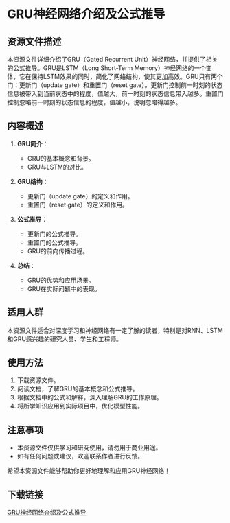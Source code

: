 # GRU神经网络介绍及公式推导

## 资源文件描述

本资源文件详细介绍了GRU（Gated Recurrent Unit）神经网络，并提供了相关的公式推导。GRU是LSTM（Long Short-Term Memory）神经网络的一个变体，它在保持LSTM效果的同时，简化了网络结构，使其更加高效。GRU只有两个门：更新门（update gate）和重置门（reset gate）。更新门控制前一时刻的状态信息被带入到当前状态中的程度，值越大，前一时刻的状态信息带入越多。重置门控制忽略前一时刻的状态信息的程度，值越小，说明忽略得越多。

## 内容概述

1. **GRU简介**：
   - GRU的基本概念和背景。
   - GRU与LSTM的对比。

2. **GRU结构**：
   - 更新门（update gate）的定义和作用。
   - 重置门（reset gate）的定义和作用。

3. **公式推导**：
   - 更新门的公式推导。
   - 重置门的公式推导。
   - GRU的前向传播过程。

4. **总结**：
   - GRU的优势和应用场景。
   - GRU在实际问题中的表现。

## 适用人群

本资源文件适合对深度学习和神经网络有一定了解的读者，特别是对RNN、LSTM和GRU感兴趣的研究人员、学生和工程师。

## 使用方法

1. 下载资源文件。
2. 阅读文档，了解GRU的基本概念和公式推导。
3. 根据文档中的公式和解释，深入理解GRU的工作原理。
4. 将所学知识应用到实际项目中，优化模型性能。

## 注意事项

- 本资源文件仅供学习和研究使用，请勿用于商业用途。
- 如有任何问题或建议，欢迎联系作者进行反馈。

希望本资源文件能够帮助你更好地理解和应用GRU神经网络！

## 下载链接

[GRU神经网络介绍及公式推导](https://pan.quark.cn/s/139d4fdc85ed)